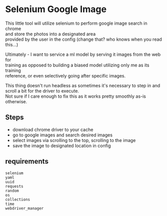 # Selenium Google Image
This little tool will utilize selenium to perform google image search in chrome  
and store the photos into a designated area  
provided by the user in the config (change that? who knows when you read this...)  

Ultimately - I want to service a ml model by serving it images from the web for  
training as opposed to building a biased model utilizing only me as its training  
reference, or even selectively going after specific images.  

This thing doesn't run headless as sometimes it's necessary to step in and scroll a bit for the driver to execute.  
Not sure if I care enough to fix this as it works pretty smoothly as-is otherwise. 

## Steps
 - download chrome driver to your cache
 - go to google images and search desired images
 - select images via scrolling to the top, scrolling to the image
 - save the image to designated location in config

## requirements
`selenium`  
`yaml`  
`uuid`  
`requests`  
`random`  
`os`  
`collections`  
`time`  
`webdriver_manager`  
